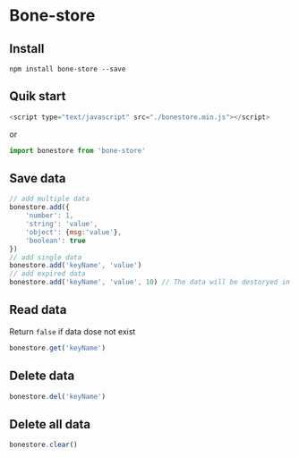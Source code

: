 # Bone-store

## Install

```shell
npm install bone-store --save
```

## Quik start
```javascript
<script type="text/javascript" src="./bonestore.min.js"></script>
```
or
```javascript
import bonestore from 'bone-store'
```

## Save data
```javascript
// add multiple data
bonestore.add({
    'number': 1,
    'string': 'value',
    'object': {msg:'value'},
    'boolean': true
})
// add single data
bonestore.add('keyName', 'value')
// add expired data
bonestore.add('keyName', 'value', 10) // The data will be destoryed in 10s
```

## Read data
Return `false` if data dose not exist
```javascript
bonestore.get('keyName')
```

## Delete data
```javascript
bonestore.del('keyName')
```

## Delete all data
```javascript
bonestore.clear()
```
